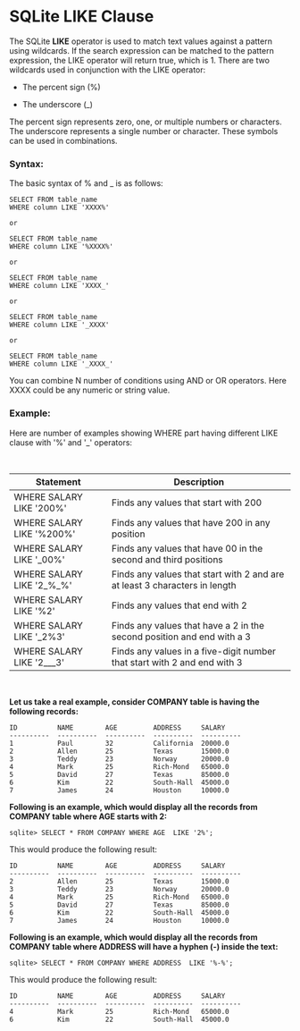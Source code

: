 **SQLite LIKE Clause**
======================

The SQLite **LIKE** operator is used to match text values against a pattern
using wildcards. If the search expression can be matched to the pattern
expression, the LIKE operator will return true, which is 1. There are two
wildcards used in conjunction with the LIKE operator:

-   The percent sign (%)

-   The underscore (_)

The percent sign represents zero, one, or multiple numbers or characters. The
underscore represents a single number or character. These symbols can be used in
combinations.

### **Syntax:**

The basic syntax of % and \_ is as follows:

~~~~~~~~~~~~~~~~~~~~~~~~~~~~~~~~~~~~~~~~~~~~~~~~~~~~~~~~~~~~~~~~~~~~~~~~~~~~~~~~
SELECT FROM table_name
WHERE column LIKE 'XXXX%'
 
or
 
SELECT FROM table_name
WHERE column LIKE '%XXXX%'
 
or
 
SELECT FROM table_name
WHERE column LIKE 'XXXX_'
 
or
 
SELECT FROM table_name
WHERE column LIKE '_XXXX'
 
or
 
SELECT FROM table_name
WHERE column LIKE '_XXXX_'
~~~~~~~~~~~~~~~~~~~~~~~~~~~~~~~~~~~~~~~~~~~~~~~~~~~~~~~~~~~~~~~~~~~~~~~~~~~~~~~~

You can combine N number of conditions using AND or OR operators. Here XXXX
could be any numeric or string value.

### **Example:**

Here are number of examples showing WHERE part having different LIKE clause with
'%' and '_' operators:

 

| **Statement**             | **Description**                                                            |
|---------------------------|----------------------------------------------------------------------------|
| WHERE SALARY LIKE '200%'  | Finds any values that start with 200                                       |
| WHERE SALARY LIKE '%200%' | Finds any values that have 200 in any position                             |
| WHERE SALARY LIKE '_00%'  | Finds any values that have 00 in the second and third positions            |
| WHERE SALARY LIKE '2_%_%' | Finds any values that start with 2 and are at least 3 characters in length |
| WHERE SALARY LIKE '%2'    | Finds any values that end with 2                                           |
| WHERE SALARY LIKE '_2%3'  | Finds any values that have a 2 in the second position and end with a 3     |
| WHERE SALARY LIKE '2___3' | Finds any values in a five-digit number that start with 2 and end with 3   |

 

**Let us take a real example, consider COMPANY table is having the following
records:**

~~~~~~~~~~~~~~~~~~~~~~~~~~~~~~~~~~~~~~~~~~~~~~~~~~~~~~~~~~~~~~~~~~~~~~~~~~~~~~~~
ID          NAME        AGE         ADDRESS     SALARY
----------  ----------  ----------  ----------  ----------
1           Paul        32          California  20000.0
2           Allen       25          Texas       15000.0
3           Teddy       23          Norway      20000.0
4           Mark        25          Rich-Mond   65000.0
5           David       27          Texas       85000.0
6           Kim         22          South-Hall  45000.0
7           James       24          Houston     10000.0
~~~~~~~~~~~~~~~~~~~~~~~~~~~~~~~~~~~~~~~~~~~~~~~~~~~~~~~~~~~~~~~~~~~~~~~~~~~~~~~~

**Following is an example, which would display all the records from COMPANY
table where AGE starts with 2:**

~~~~~~~~~~~~~~~~~~~~~~~~~~~~~~~~~~~~~~~~~~~~~~~~~~~~~~~~~~~~~~~~~~~~~~~~~~~~~~~~
sqlite> SELECT * FROM COMPANY WHERE AGE  LIKE '2%';
~~~~~~~~~~~~~~~~~~~~~~~~~~~~~~~~~~~~~~~~~~~~~~~~~~~~~~~~~~~~~~~~~~~~~~~~~~~~~~~~

This would produce the following result:

~~~~~~~~~~~~~~~~~~~~~~~~~~~~~~~~~~~~~~~~~~~~~~~~~~~~~~~~~~~~~~~~~~~~~~~~~~~~~~~~
ID          NAME        AGE         ADDRESS     SALARY
----------  ----------  ----------  ----------  ----------
2           Allen       25          Texas       15000.0
3           Teddy       23          Norway      20000.0
4           Mark        25          Rich-Mond   65000.0
5           David       27          Texas       85000.0
6           Kim         22          South-Hall  45000.0
7           James       24          Houston     10000.0
~~~~~~~~~~~~~~~~~~~~~~~~~~~~~~~~~~~~~~~~~~~~~~~~~~~~~~~~~~~~~~~~~~~~~~~~~~~~~~~~

**Following is an example, which would display all the records from COMPANY
table where ADDRESS will have a hyphen (-) inside the text:**

~~~~~~~~~~~~~~~~~~~~~~~~~~~~~~~~~~~~~~~~~~~~~~~~~~~~~~~~~~~~~~~~~~~~~~~~~~~~~~~~
sqlite> SELECT * FROM COMPANY WHERE ADDRESS  LIKE '%-%';
~~~~~~~~~~~~~~~~~~~~~~~~~~~~~~~~~~~~~~~~~~~~~~~~~~~~~~~~~~~~~~~~~~~~~~~~~~~~~~~~

This would produce the following result:

~~~~~~~~~~~~~~~~~~~~~~~~~~~~~~~~~~~~~~~~~~~~~~~~~~~~~~~~~~~~~~~~~~~~~~~~~~~~~~~~
ID          NAME        AGE         ADDRESS     SALARY
----------  ----------  ----------  ----------  ----------
4           Mark        25          Rich-Mond   65000.0
6           Kim         22          South-Hall  45000.0
~~~~~~~~~~~~~~~~~~~~~~~~~~~~~~~~~~~~~~~~~~~~~~~~~~~~~~~~~~~~~~~~~~~~~~~~~~~~~~~~

